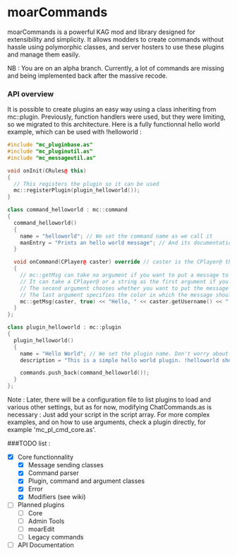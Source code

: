 # moarCommands
moarCommands is a powerful KAG mod and library designed for extensibility and simplicity.
It allows modders to create commands without hassle using polymorphic classes, and server hosters to use these plugins and manage them easily.

NB : You are on an alpha branch. Currently, a lot of commands are missing and being implemented back after the massive recode.

### API overview

It is possible to create plugins an easy way using a class inheriting from mc::plugin.
Previously, function handlers were used, but they were limiting, so we migrated to this architecture.
Here is a fully functionnal hello world example, which can be used with !helloworld :
```c++
#include "mc_pluginbase.as"
#include "mc_pluginutil.as"
#include "mc_messageutil.as"

void onInit(CRules@ this)
{
  // This registers the plugin so it can be used
  mc::registerPlugin(plugin_helloworld());
}

class command_helloworld : mc::command
{
  command_helloworld()
  {
    name = "helloworld"; // We set the command name as we call it
    manEntry = "Prints an hello world message"; // And its documentation.
  }

  void onCommand(CPlayer@ caster) override // caster is the CPlayer@ that sent the command.
  {
    // mc::getMsg can take no argument if you want to put a message to the server console.
    // It can take a CPlayer@ or a string as the first argument if you want to send the message to an user. If the player is null, the message will be a broadcast (unless you pulled a string for the username).
    // The second argument chooses whether you want to put the message in the console (false) or to the chat (true)
    // The last argument specifies the color in which the message should appear (chat-only). By default, it's R:0, G:200, B:0.
    mc::getMsg(caster, true) << "Hello, " << caster.getUsername() << "!" << mc::endl;
  }
};

class plugin_helloworld : mc::plugin
{
  plugin_helloworld()
  {
    name = "Hello World"; // We set the plugin name. Don't worry about spaces : The parser allows doing !plugin "Hello World" and sending "Hello World" without quotes as a single argument.
    description = "This is a simple hello world plugin. !helloworld should print 'Hello, <username>!'";

    commands.push_back(command_helloworld());
  }
};
```
Note : Later, there will be a configuration file to list plugins to load and various other settings, but as for now, modifying ChatCommands.as is necessary : Just add your script in the script array.
For more complex examples, and on how to use arguments, check a plugin directly, for example 'mc_pl_cmd_core.as'.

###TODO list :
- [x] Core functionnality
  - [x] Message sending classes
  - [x] Command parser
  - [x] Plugin, command and argument classes
  - [x] Error
  - [x] Modifiers (see wiki)
- [ ] Planned plugins
  - [ ] Core
  - [ ] Admin Tools
  - [ ] moarEdit
  - [ ] Legacy commands
- [ ] API Documentation
